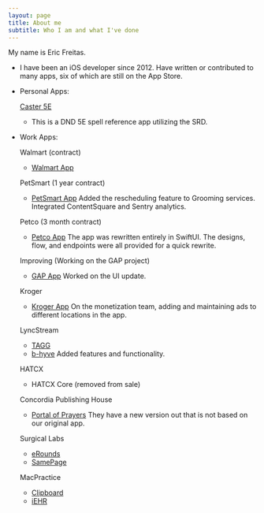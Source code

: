 ```yaml
---
layout: page
title: About me
subtitle: Who I am and what I've done
---
```


My name is Eric Freitas.  

- I have been an iOS developer since 2012. Have written or contributed to many apps, six of which are still on the App Store.

- Personal Apps:

  [Caster 5E](https://apps.apple.com/us/app/caster-5e/id1533914164)
  - This is a DND 5E spell reference app utilizing the SRD.

- Work Apps:

  Walmart (contract)
  - [Walmart App](https://apps.apple.com/us/app/walmart-shopping-savings/id338137227)

  PetSmart (1 year contract)
  - [PetSmart App](https://apps.apple.com/us/app/petsmart/id1175467091)
      Added the rescheduling feature to Grooming services.  Integrated ContentSquare and Sentry analytics.

  Petco (3 month contract)
  - [Petco App](https://apps.apple.com/us/app/petco-the-pet-parents-partner/id1368715736)
      The app was rewritten entirely in SwiftUI.  The designs, flow, and endpoints were all provided for a quick rewrite.  

  Improving (Working on the GAP project) 
  - [GAP App](https://apps.apple.com/us/app/gap/id326347260)
      Worked on the UI update.

  Kroger 
  - [Kroger App](https://apps.apple.com/us/app/kroger-co/id403901186)
      On the monetization team, adding and maintaining ads to different locations in the app.
  
  LyncStream
  - [TAGG](https://apps.apple.com/us/app/together-a-greater-good-tagg/id900641585)
  - [b-hyve](https://apps.apple.com/us/app/b-hyve/id1066451939)
  Added features and functionality.

  HATCX
  - HATCX Core
    (removed from sale)

  Concordia Publishing House
  - [Portal of Prayers](https://apps.apple.com/us/app/portals-of-prayer/id1139206276)
    They have a new version out that is not based on our original app.

  Surgical Labs
  - [eRounds](https://apps.apple.com/tn/app/erounds/id867704400)
  - [SamePage](https://apps.apple.com/tn/app/samepage-alerts/id1213395057)

  MacPractice
  - [Clipboard](https://apps.apple.com/us/app/macpractice-clipboard/id1447801858)
  - [iEHR](https://apps.apple.com/us/app/macpractice-iehr/id1447801801)

  
  

    
  


